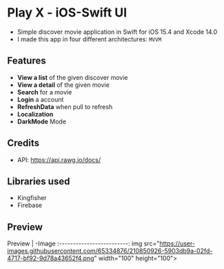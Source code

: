 # Play X - iOS-Swift UI


- Simple discover movie application in Swift for iOS 15.4 and Xcode 14.0
- I made this app in four different architectures: `MVVM` 

## Features

- **View a list** of the given discover movie
- **View a detail** of the given movie
- **Search** for a movie
- **Login** a account
- **RefreshData** when pull to refresh
- **Localization** 
- **DarkMode** Mode

## Credits

* API: https://api.rawg.io/docs/

## Libraries used

- Kingfisher
- Firebase

## Preview

Preview | -Image
:-------------------------:
img src="https://user-images.githubusercontent.com/65334876/210850926-5903db9a-02fd-4717-bf92-9d78a43652f4.png" width="100" height="100">
